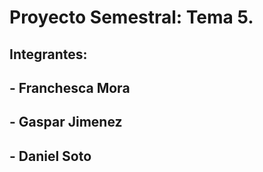 # Proyecto Semestral: Tema 5.
## Integrantes:
##  - Franchesca Mora
##  - Gaspar Jimenez
##  - Daniel Soto
